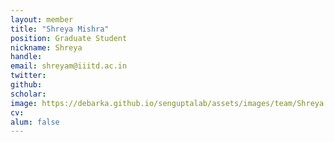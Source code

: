```yaml
---
layout: member
title: "Shreya Mishra"
position: Graduate Student
nickname: Shreya
handle:
email: shreyam@iiitd.ac.in
twitter:
github:
scholar:
image: https://debarka.github.io/senguptalab/assets/images/team/Shreya.jpg
cv:
alum: false
---
```

